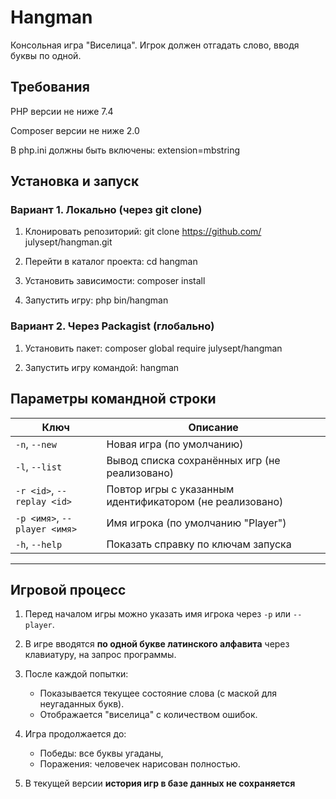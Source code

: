 # Hangman

Консольная игра "Виселица". Игрок должен отгадать слово, вводя буквы по одной.

## Требования

PHP версии не ниже 7.4

Composer версии не ниже 2.0

В php.ini должны быть включены:
 extension=mbstring

## Установка и запуск
### Вариант 1. Локально (через git clone)

1. Клонировать репозиторий: git clone https://github.com/
julysept/hangman.git

2. Перейти в каталог проекта: cd hangman

3. Установить зависимости: composer install

4. Запустить игру: php bin/hangman

### Вариант 2. Через Packagist (глобально)

1. Установить пакет: composer global require julysept/hangman

2. Запустить игру командой: hangman

## Параметры командной строки

| Ключ                         | Описание                                                 |
| ---------------------------- | -------------------------------------------------------- |
| `-n`, `--new`                | Новая игра (по умолчанию)                                |
| `-l`, `--list`               | Вывод списка сохранённых игр (не реализовано)            |
| `-r <id>`, `--replay <id>`   | Повтор игры с указанным идентификатором (не реализовано) |
| `-p <имя>`, `--player <имя>` | Имя игрока (по умолчанию "Player")                       |
| `-h`, `--help`               | Показать справку по ключам запуска                       |

---

## Игровой процесс

1. Перед началом игры можно указать имя игрока через `-p` или `--player`.

2. В игре вводятся **по одной букве латинского алфавита** через клавиатуру, на запрос программы.

3. После каждой попытки:
   * Показывается текущее состояние слова (с маской для неугаданных букв).
   * Отображается "виселица" с количеством ошибок.

4. Игра продолжается до:
   * Победы: все буквы угаданы,
   * Поражения: человечек нарисован полностью.
   
5. В текущей версии **история игр в базе данных не сохраняется**
